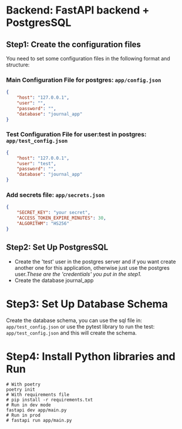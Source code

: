 # Backend: FastAPI backend + PostgresSQL #

## Step1: Create the configuration files 
You need to set some configuration files in the following format and structure:
### Main Configuration File for postgres: `app/config.json`
```json
{
    "host": "127.0.0.1",
    "user": "",
    "password": "",
    "database": "journal_app"
}
```
### Test Configuration File for user:**test** in postgres: `app/test_config.json`
```json
{
    "host": "127.0.0.1",
    "user": "test",
    "password": "",
    "database": "journal_app"
}
```
### Add secrets file: `app/secrets.json`
```json
{
    "SECRET_KEY": "your secret",
    "ACCESS_TOKEN_EXPIRE_MINUTES": 30,
    "ALGORITHM": "HS256"
}
```

## Step2: Set Up PostgresSQL #
- Create the 'test' user in the postgres server and if you want create another one for this application, otherwise just use the postgres user.*These are the 'credentials' you put in the step1.*
- Create the database journal_app


# Step3: Set Up Database Schema #
Create the database schema, you can use the sql file in: `app/test_config.json` or use the pytest library to run the test: `app/test_config.json` and this will create the schema.

# Step4: Install Python libraries and Run
```
# With poetry
poetry init
# With requirements file
# pip install -r requirements.txt
# Run in dev mode
fastapi dev app/main.py
# Run in prod
# fastapi run app/main.py
```
